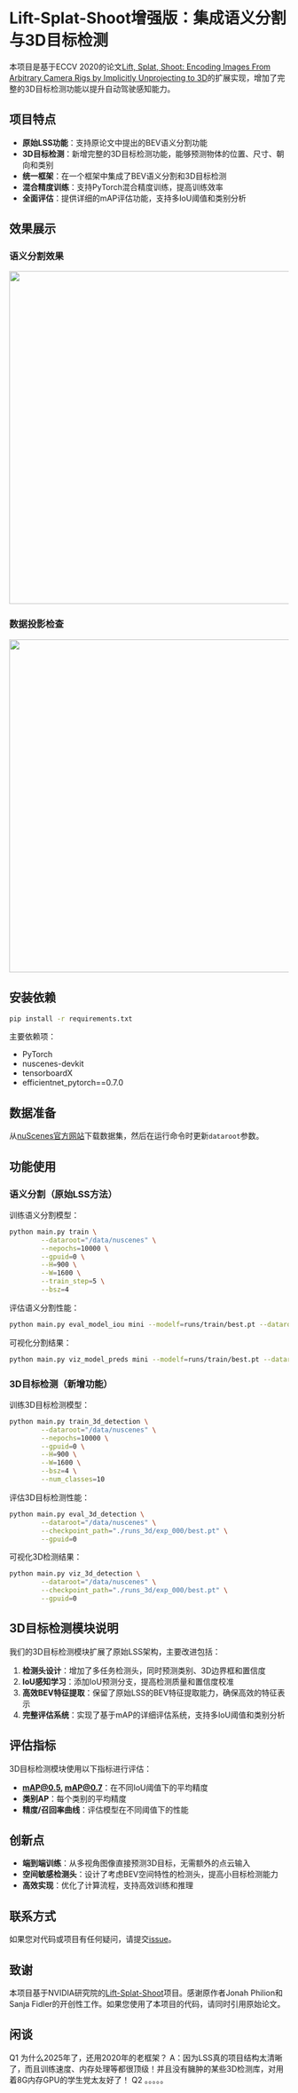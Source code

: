 # Lift-Splat-Shoot增强版：集成语义分割与3D目标检测

本项目是基于ECCV 2020的论文[Lift, Splat, Shoot: Encoding Images From Arbitrary Camera Rigs by Implicitly Unprojecting to 3D](https://arxiv.org/abs/2008.05711)的扩展实现，增加了完整的3D目标检测功能以提升自动驾驶感知能力。

## 项目特点

- **原始LSS功能**：支持原论文中提出的BEV语义分割功能
- **3D目标检测**：新增完整的3D目标检测功能，能够预测物体的位置、尺寸、朝向和类别
- **统一框架**：在一个框架中集成了BEV语义分割和3D目标检测
- **混合精度训练**：支持PyTorch混合精度训练，提高训练效率
- **全面评估**：提供详细的mAP评估功能，支持多IoU阈值和类别分析

## 效果展示

### 语义分割效果
<img src="./imgs/eval.gif" width="600">

### 数据投影检查
<img src="./imgs/check.gif" width="600">

## 安装依赖

```bash
pip install -r requirements.txt
```

主要依赖项：
- PyTorch
- nuscenes-devkit
- tensorboardX
- efficientnet_pytorch==0.7.0

## 数据准备

从[nuScenes官方网站](https://www.nuscenes.org/)下载数据集，然后在运行命令时更新`dataroot`参数。

## 功能使用

### 语义分割（原始LSS方法）

训练语义分割模型：
```bash
python main.py train \
        --dataroot="/data/nuscenes" \
        --nepochs=10000 \
        --gpuid=0 \
        --H=900 \
        --W=1600 \
        --train_step=5 \
        --bsz=4
```

评估语义分割性能：
```bash
python main.py eval_model_iou mini --modelf=runs/train/best.pt --dataroot=/path/to/nuscenes
```

可视化分割结果：
```bash
python main.py viz_model_preds mini --modelf=runs/train/best.pt --dataroot=/path/to/nuscenes
```

### 3D目标检测（新增功能）

训练3D目标检测模型：
```bash
python main.py train_3d_detection \
        --dataroot="/data/nuscenes" \
        --nepochs=10000 \
        --gpuid=0 \
        --H=900 \
        --W=1600 \
        --bsz=4 \
        --num_classes=10
```

评估3D目标检测性能：
```bash
python main.py eval_3d_detection \
        --dataroot="/data/nuscenes" \
        --checkpoint_path="./runs_3d/exp_000/best.pt" \
        --gpuid=0
```

可视化3D检测结果：
```bash
python main.py viz_3d_detection \
        --dataroot="/data/nuscenes" \
        --checkpoint_path="./runs_3d/exp_000/best.pt" \
        --gpuid=0
```

## 3D目标检测模块说明

我们的3D目标检测模块扩展了原始LSS架构，主要改进包括：

1. **检测头设计**：增加了多任务检测头，同时预测类别、3D边界框和置信度
2. **IoU感知学习**：添加IoU预测分支，提高检测质量和置信度校准
3. **高效BEV特征提取**：保留了原始LSS的BEV特征提取能力，确保高效的特征表示
4. **完整评估系统**：实现了基于mAP的详细评估系统，支持多IoU阈值和类别分析

## 评估指标

3D目标检测模块使用以下指标进行评估：
- **mAP@0.5, mAP@0.7**：在不同IoU阈值下的平均精度
- **类别AP**：每个类别的平均精度
- **精度/召回率曲线**：评估模型在不同阈值下的性能

## 创新点

- **端到端训练**：从多视角图像直接预测3D目标，无需额外的点云输入
- **空间敏感检测头**：设计了考虑BEV空间特性的检测头，提高小目标检测能力
- **高效实现**：优化了计算流程，支持高效训练和推理

## 联系方式

如果您对代码或项目有任何疑问，请提交[issue](https://github.com/huangxiaohaiaichiyu/lift-splat-shoot/issues)。

## 致谢

本项目基于NVIDIA研究院的[Lift-Splat-Shoot](https://github.com/nv-tlabs/lift-splat-shoot)项目。感谢原作者Jonah Philion和Sanja Fidler的开创性工作。如果您使用了本项目的代码，请同时引用原始论文。

## 闲谈
Q1 为什么2025年了，还用2020年的老框架？
A：因为LSS真的项目结构太清晰了，而且训练速度、内存处理等都很顶级！并且没有臃肿的某些3D检测库，对用着8G内存GPU的学生党太友好了！
Q2 。。。。。
